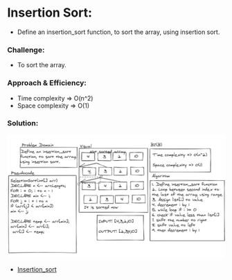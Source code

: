 # Insertion Sort:
<!-- Short summary or background information -->
- Define an insertion_sort function, to sort the array, using insertion sort.

### Challenge:
<!-- Description of the challenge -->
- To sort the array.

### Approach & Efficiency:
<!-- What approach did you take? Why? What is the Big O space/time for this approach? -->
- Time complexity => O(n^2)
- Space complexity => O(1)

### Solution:
<!-- Embedded whiteboard image -->


![Insertion_sort](../assets/insertion_sort.PNG)

- [Insertion_sort](insertion_sort.py)